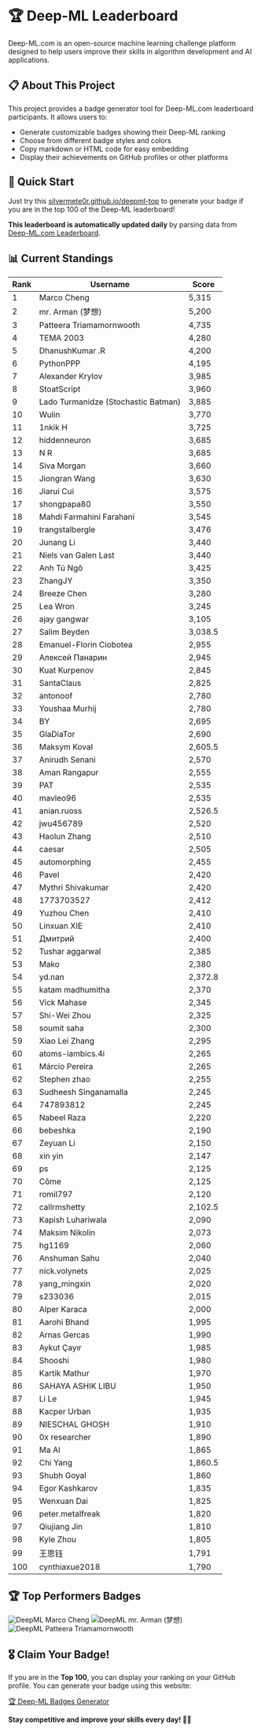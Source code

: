 # 🏆 Deep-ML Leaderboard

Deep-ML.com is an open-source machine learning challenge platform designed to help users improve their skills in algorithm development and AI applications.  

## 📋 About This Project

This project provides a badge generator tool for Deep-ML.com leaderboard participants. It allows users to:
- Generate customizable badges showing their Deep-ML ranking
- Choose from different badge styles and colors
- Copy markdown or HTML code for easy embedding
- Display their achievements on GitHub profiles or other platforms

## 🚀 Quick Start

Just try this [silvermete0r.github.io/deepml-top](https://silvermete0r.github.io/deepml-top) to generate your badge if you are in the top 100 of the Deep-ML leaderboard!

**This leaderboard is automatically updated daily** by parsing data from [Deep-ML.com Leaderboard](https://www.deep-ml.com/leaderboard).  

## 📊 Current Standings  

<!-- LEADERBOARD_START -->
| Rank | Username | Score |
|------|---------|-------|
| 1 | Marco Cheng | 5,315 |
| 2 | mr. Arman (梦想) | 5,200 |
| 3 | Patteera Triamamornwooth | 4,735 |
| 4 | ТЕМА 2003 | 4,280 |
| 5 | DhanushKumar .R | 4,200 |
| 6 | PythonPPP | 4,195 |
| 7 | Alexander Krylov | 3,985 |
| 8 | StoatScript | 3,960 |
| 9 | Lado Turmanidze (Stochastic Batman) | 3,885 |
| 10 | Wulin | 3,770 |
| 11 | 1nkik H | 3,725 |
| 12 | hiddenneuron | 3,685 |
| 13 | N R | 3,685 |
| 14 | Siva Morgan | 3,660 |
| 15 | Jiongran Wang | 3,630 |
| 16 | Jiarui Cui | 3,575 |
| 17 | shongpapa80 | 3,550 |
| 18 | Mahdi Farmahini Farahani | 3,545 |
| 19 | trangstalbergle | 3,476 |
| 20 | Junang Li | 3,440 |
| 21 | Niels van Galen Last | 3,440 |
| 22 | Anh Tú Ngô | 3,425 |
| 23 | ZhangJY | 3,350 |
| 24 | Breeze Chen | 3,280 |
| 25 | Lea Wron | 3,245 |
| 26 | ajay gangwar | 3,105 |
| 27 | Salim Beyden | 3,038.5 |
| 28 | Emanuel-Florin Ciobotea | 2,955 |
| 29 | Алексей Панарин | 2,945 |
| 30 | Kuat Kurpenov | 2,845 |
| 31 | SantaClaus | 2,825 |
| 32 | antonoof | 2,780 |
| 33 | Youshaa Murhij | 2,780 |
| 34 | BY | 2,695 |
| 35 | GlaDiaTor | 2,690 |
| 36 | Maksym Koval | 2,605.5 |
| 37 | Anirudh Senani | 2,570 |
| 38 | Aman Rangapur | 2,555 |
| 39 | PAT | 2,535 |
| 40 | mavleo96 | 2,535 |
| 41 | anian.ruoss | 2,526.5 |
| 42 | jwu456789 | 2,520 |
| 43 | Haolun Zhang | 2,510 |
| 44 | caesar | 2,505 |
| 45 | automorphing | 2,455 |
| 46 | Pavel | 2,420 |
| 47 | Mythri Shivakumar | 2,420 |
| 48 | 1773703527 | 2,412 |
| 49 | Yuzhou Chen | 2,410 |
| 50 | Linxuan XIE | 2,410 |
| 51 | Дмитрий | 2,400 |
| 52 | Tushar aggarwal | 2,385 |
| 53 | Mako | 2,380 |
| 54 | yd.nan | 2,372.8 |
| 55 | katam madhumitha | 2,370 |
| 56 | Vick Mahase | 2,345 |
| 57 | Shi-Wei Zhou | 2,325 |
| 58 | soumit saha | 2,300 |
| 59 | Xiao Lei Zhang | 2,295 |
| 60 | atoms-iambics.4i | 2,265 |
| 61 | Márcio Pereira | 2,265 |
| 62 | Stephen zhao | 2,255 |
| 63 | Sudheesh Singanamalla | 2,245 |
| 64 | 747893812 | 2,245 |
| 65 | Nabeel Raza | 2,220 |
| 66 | bebeshka | 2,190 |
| 67 | Zeyuan Li | 2,150 |
| 68 | xin yin | 2,147 |
| 69 | ps | 2,125 |
| 70 | Côme | 2,125 |
| 71 | romil797 | 2,120 |
| 72 | callrmshetty | 2,102.5 |
| 73 | Kapish Luhariwala | 2,090 |
| 74 | Maksim Nikolin | 2,073 |
| 75 | hg1169 | 2,060 |
| 76 | Anshuman Sahu | 2,040 |
| 77 | nick.volynets | 2,025 |
| 78 | yang_mingxin | 2,020 |
| 79 | s233036 | 2,015 |
| 80 | Alper Karaca | 2,000 |
| 81 | Aarohi Bhand | 1,995 |
| 82 | Arnas Gercas | 1,990 |
| 83 | Aykut Çayır | 1,985 |
| 84 | Shooshi | 1,980 |
| 85 | Kartik Mathur | 1,970 |
| 86 | SAHAYA ASHIK LIBU | 1,950 |
| 87 | Li Le | 1,945 |
| 88 | Kacper Urban | 1,935 |
| 89 | NIESCHAL GHOSH | 1,910 |
| 90 | 0x researcher | 1,890 |
| 91 | Ma Al | 1,865 |
| 92 | Chi Yang | 1,860.5 |
| 93 | Shubh Goyal | 1,860 |
| 94 | Egor Kashkarov | 1,835 |
| 95 | Wenxuan Dai | 1,825 |
| 96 | peter.metalfreak | 1,820 |
| 97 | Qiujiang Jin | 1,810 |
| 98 | Kyle Zhou | 1,805 |
| 99 | 王思钰 | 1,791 |
| 100 | cynthiaxue2018 | 1,790 |
<!-- LEADERBOARD_END -->

## 🏆 Top Performers Badges

<!-- BADGES_START -->
![DeepML Marco Cheng](https://img.shields.io/badge/dynamic/json?url=https%3A%2F%2Fraw.githubusercontent.com%2Fsilvermete0r%2Fdeepml-top%2Fmain%2Fbadges.json&query=%24.4091c1a21900bd2c7d3f4e343acddda1.label&prefix=Rank%20&style=for-the-badge&label=%F0%9F%9A%80%20DeepML&color=blue&link=https%3A%2F%2Fwww.deep-ml.com%2Fleaderboard)
![DeepML mr. Arman (梦想)](https://img.shields.io/badge/dynamic/json?url=https%3A%2F%2Fraw.githubusercontent.com%2Fsilvermete0r%2Fdeepml-top%2Fmain%2Fbadges.json&query=%24.1247b1b5b9cd95e98d7ff7438207406f.label&prefix=Rank%20&style=for-the-badge&label=%F0%9F%9A%80%20DeepML&color=blue&link=https%3A%2F%2Fwww.deep-ml.com%2Fleaderboard)
![DeepML Patteera Triamamornwooth](https://img.shields.io/badge/dynamic/json?url=https%3A%2F%2Fraw.githubusercontent.com%2Fsilvermete0r%2Fdeepml-top%2Fmain%2Fbadges.json&query=%24.0eeb1bc570f4ebaca4c3c1d5794e9de9.label&prefix=Rank%20&style=for-the-badge&label=%F0%9F%9A%80%20DeepML&color=blue&link=https%3A%2F%2Fwww.deep-ml.com%2Fleaderboard)
<!-- BADGES_END -->

## 🎖 Claim Your Badge!  

If you are in the **Top 100**, you can display your ranking on your GitHub profile. You can generate your badge using this website:

[🏆 Deep-ML Badges Generator](https://silvermete0r.github.io/deepml-top/)

**Stay competitive and improve your skills every day! 🚀🔥**